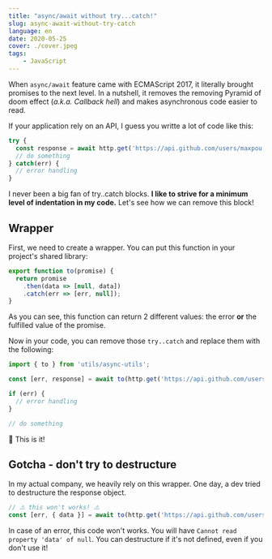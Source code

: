```yaml
---
title: "async/await without try...catch!"
slug: async-await-without-try-catch
language: en
date: 2020-05-25
cover: ./cover.jpeg
tags: 
    - JavaScript
---
```


When `async/await` feature came with ECMAScript 2017, it literally brought promises to the next level.
In a nutshell, it removes the removing Pyramid of doom effect (*a.k.a. Callback hell*) and makes asynchronous code easier to read.

If your application rely on an API, I guess you writte a lot of code like this:

```js
try {
  const response = await http.get('https://api.github.com/users/maxpou')
  // do something
} catch(err) {
  // error handling
}
```

I never been a big fan of try..catch blocks. **I like to strive for a minimum level of indentation in my code.**
Let's see how we can remove this block!


## Wrapper

First, we need to create a wrapper. You can put this function in your project's shared library:

```js
export function to(promise) {
  return promise
    .then(data => [null, data])
    .catch(err => [err, null]);
}
```

As you can see, this function can return 2 different values: the error **or** the fulfilled value of the promise. 

Now in your code, you can remove those `try..catch` and replace them with the following:

```js
import { to } from 'utils/async-utils';

const [err, response] = await to(http.get('https://api.github.com/users/maxpou'))

if (err) {
  // error handling
}

// do something
```

🎉 This is it!


## Gotcha - don't try to destructure

In my actual company, we heavily rely on this wrapper. One day, a dev tried to destructure the response object.

```js
// ⚠️ this won't works! ⚠️
const [err, { data }] = await to(http.get('https://api.github.com/users/maxpou'))
```

In case of an error, this code won't works. You will have `Cannot read property 'data' of null`. You can destructure if it's not defined, even if you don't use it!